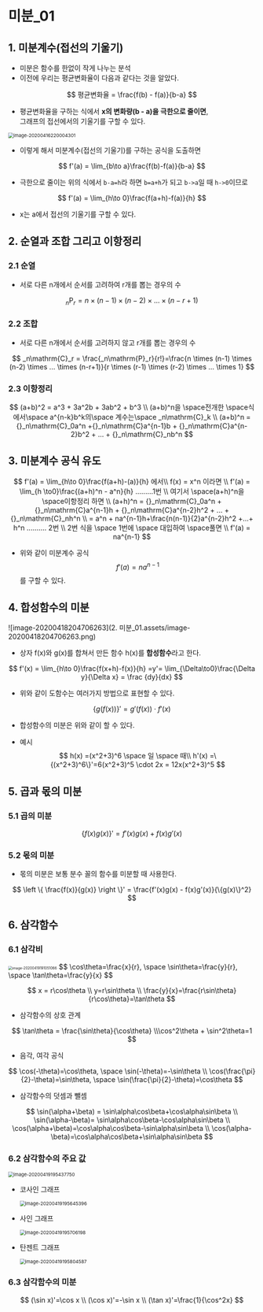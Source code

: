 # 미분_01

## 1. 미분계수(접선의 기울기)

- 미분은 함수를 한없이 작게 나누는 분석
- 이전에 우리는 평균변화율이 다음과 같다는 것을 알았다.

$$
평균변화율 = \frac{f(b) - f(a)}{b-a}
$$

- 평균변화율을 구하는 식에서 **x의 변화량(b - a)을 극한으로 줄이면**, <br>그래프의 접선에서의 기울기를 구할 수 있다.

<img src="2. 미분_01.assets/image-20200416220004301.png" alt="image-20200416220004301" style="zoom: 67%;" />

- 이렇게 해서 미분계수(접선의 기울기)를 구하는 공식을 도출하면

$$
f'(a) = \lim_{b\to a}\frac{f(b)-f(a)}{b-a}
$$

- 극한으로 줄이는 위의 식에서 `b-a=h`라 하면 `b=a+h`가 되고 `b->a`일 때 `h->0`이므로

$$
f'(a) = \lim_{h\to 0}\frac{f(a+h)-f(a)}{h}
$$

- x는 a에서 접선의 기울기를 구할 수 있다.

## 2. 순열과 조합 그리고 이항정리

### 2.1 순열

- 서로 다른 n개에서 순서를 고려하여 r개를 뽑는 경우의 수

$$
_n\mathrm{P}_r = n \times (n-1) \times (n-2) \times ... \times (n-r+1)
$$



### 2.2 조합

- 서로 다른 n개에서 순서를 고려하지 않고 r개를 뽑는 경우의 수

$$
_n\mathrm{C}_r = \frac{_n\mathrm{P}_r}{r!}=\frac{n \times (n-1) \times (n-2) \times ... \times (n-r+1)}{r \times (r-1) \times (r-2) \times ... \times 1}
$$

### 2.3 이항정리

$$
(a+b)^2 = a^3  + 3a^2b + 3ab^2 + b^3 \\ (a+b)^n을 \space전개한 \space식에서\space a^{n-k}b^k의\space 계수는\space _n\mathrm{C}_k \\ (a+b)^n = {}_n\mathrm{C}_0a^n +{}_n\mathrm{C}a^{n-1}b + {}_n\mathrm{C}a^{n-2}b^2 + ... + {}_n\mathrm{C}_nb^n
$$

## 3. 미분계수 공식 유도

$$
f'(a) = \lim_{h\to 0}\frac{f(a+h)-(a)}{h} 에서\\ f(x) = x^n 이라면 \\ f'(a) = \lim_{h \to0}\frac{(a+h)^n - a^n}{h} .........1번 \\ 여기서 \space(a+h)^n을 \space이항정리 하면 \\ (a+h)^n = {}_n\mathrm{C}_0a^n +{}_n\mathrm{C}a^{n-1}h + {}_n\mathrm{C}a^{n-2}h^2 + ... + {}_n\mathrm{C}_nh^n \\ = a^n + na^{n-1}h+\frac{n(n-1)}{2}a^{n-2}h^2 +...+ h^n .......... 2번 \\ 2번 식을 \space 1번에  \space 대입하여 \space풀면 \\ f'(a) = na^{n-1}
$$

- 위와 같이 미분계수 공식
  $$
  f'(a) = na^{n-1}
  $$
  를 구할 수 있다.

## 4. 합성함수의 미분

![image-20200418204706263](2. 미분_01.assets/image-20200418204706263.png)

- 상자 f(x)와 g(x)를 합쳐서 만든 함수 h(x)를 **합성함수**라고 한다.

$$
f'(x) = \lim_{h\to 0}\frac{f(x+h)-f(x)}{h} =y'= \lim_{\Delta\to0}\frac{\Delta y}{\Delta x} = \frac {dy}{dx}
$$

- 위와 같이 도함수는 여러가지 방법으로 표현할 수 있다.


$$
\{g(f(x))\}'=g'(f(x))\cdot f'(x)
$$
- 합성함수의 미분은 위와 같이 할 수 있다.

- 예시
  $$
  h(x) =(x^2+3)^6 \space 일 \space 때\\ h'(x) =\{(x^2+3)^6\}'=6(x^2+3)^5 \cdot 2x = 12x(x^2+3)^5
  $$

## 5. 곱과 몫의 미분

### 5.1 곱의 미분

$$
\{f(x)g(x)\}' = f'(x)g(x) + f(x)g'(x)
$$

### 5.2 몫의 미분

- 몫의 미분은 보통 분수 꼴의 함수를 미분할 때 사용한다.

$$
\left \{ \frac{f(x)}{g(x)} \right  \}' = \frac{f'(x)g(x) - f(x)g'(x)}{\{g(x)\}^2}
$$

## 6. 삼각함수

### 6.1 삼각비

<img src="2. 미분_01.assets/image-20200419191051066.png" alt="image-20200419191051066" style="zoom:50%;" />
$$
\cos\theta=\frac{x}{r}, \space \sin\theta=\frac{y}{r}, \space \tan\theta=\frac{y}{x}
$$

$$
x = r\cos\theta \\ y=r\sin\theta \\ \frac{y}{x}=\frac{r\sin\theta}{r\cos\theta}=\tan\theta
$$

- 삼각함수의 상호 관계

$$
\tan\theta = \frac{\sin\theta}{\cos\theta} \\\cos^2\theta + \sin^2\theta=1
$$

- 음각, 여각 공식

$$
\cos(-\theta)=\cos\theta, \space \sin(-\theta)=-\sin\theta \\ \cos(\frac{\pi}{2}-\theta)=\sin\theta, \space \sin(\frac{\pi}{2}-\theta)=\cos\theta
$$

- 삼각함수의 덧셈과 뺄셈

$$
\sin(\alpha+\beta) = \sin\alpha\cos\beta+\cos\alpha\sin\beta \\
\sin(\alpha-\beta)= \sin\alpha\cos\beta-\cos\alpha\sin\beta \\
\cos(\alpha+\beta)=\cos\alpha\cos\beta-\sin\alpha\sin\beta \\
\cos(\alpha-\beta)=\cos\alpha\cos\beta+\sin\alpha\sin\beta
$$

### 6.2 삼각함수의 주요 값

<img src="2. 미분_01.assets/image-20200419195437750.png" alt="image-20200419195437750" style="zoom: 67%;" />

- 코사인 그래프

  <img src="2. 미분_01.assets/image-20200419195645396.png" alt="image-20200419195645396" style="zoom:67%;" />

- 사인 그래프

  <img src="2. 미분_01.assets/image-20200419195706198.png" alt="image-20200419195706198" style="zoom:67%;" />

- 탄젠트 그래프

  <img src="2. 미분_01.assets/image-20200419195804587.png" alt="image-20200419195804587" style="zoom:67%;" />

### 6.3 삼각함수의 미분

$$
(\sin x)'=\cos x \\
(\cos x)'=-\sin x \\
(\tan x)'=\frac{1}{\cos^2x}
$$

